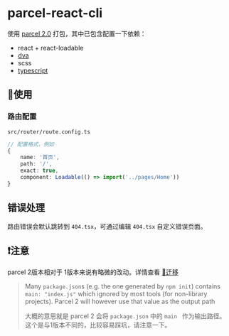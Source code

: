 # parcel-react-cli

使用  [parcel 2.0](https://v2.parceljs.org/) 打包，其中已包含配置一下依赖：

- react  + react-loadable
- [dva](https://dvajs.com/)
- scss
- [typescript](https://www.tslang.cn/docs/handbook/basic-types.html)



## 📖使用

### 路由配置

`src/router/route.config.ts`

```typescript
// 配置格式，例如
{
    name: '首页',
    path: '/',
    exact: true,
    component: Loadable(() => import('../pages/Home'))
}
```



## 错误处理

路由错误会默认跳转到 `404.tsx`，可通过编辑 `404.tsx` 自定义错误页面。



## ❗注意

parcel 2版本相对于 1版本来说有略微的改动。详情查看 [🔗迁移](https://v2.parceljs.org/getting-started/migration/)

> Many `package.json`s (e.g. the one generated by `npm init`) contains `main: "index.js"` which ignored by most tools (for non-library projects). Parcel 2 will however use that value as the output path
>
> 大概的意思就是 parcel 2 会将 `package.json` 中的 `main ` 作为输出路径。这个是与1版本不同的，比较容易踩坑，请注意一下。



